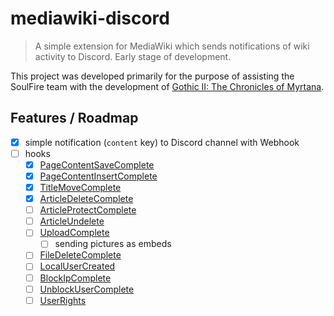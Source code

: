 # mediawiki-discord

> A simple extension for MediaWiki which sends notifications of wiki activity to Discord. Early stage of development.

This project was developed primarily for the purpose of assisting the SoulFire team with the development of [Gothic II: The Chronicles of Myrtana](https://kronikimyrtany.pl/en).

## Features / Roadmap 

- [x] simple notification (`content` key) to Discord channel with Webhook 
- [ ] hooks
  - [x] [PageContentSaveComplete](https://www.mediawiki.org/wiki/Manual:Hooks/PageContentSaveComplete)
  - [x] [PageContentInsertComplete](https://www.mediawiki.org/wiki/Manual:Hooks/PageContentInsertComplete)
  - [x] [TitleMoveComplete](https://www.mediawiki.org/wiki/Manual:Hooks/TitleMoveComplete)
  - [x] [ArticleDeleteComplete](https://www.mediawiki.org/wiki/Manual:Hooks/ArticleDeleteComplete)
  - [ ] [ArticleProtectComplete](https://www.mediawiki.org/wiki/Manual:Hooks/ArticleProtectComplete)
  - [ ] [ArticleUndelete](https://www.mediawiki.org/wiki/Manual:Hooks/ArticleUndelete)
  - [ ] [UploadComplete](https://www.mediawiki.org/wiki/Manual:Hooks/UploadComplete)
    - [ ] sending pictures as embeds
  - [ ] [FileDeleteComplete](https://www.mediawiki.org/wiki/Manual:Hooks/FileDeleteComplete)
  - [ ] [LocalUserCreated](https://www.mediawiki.org/wiki/Manual:Hooks/LocalUserCreated)
  - [ ] [BlockIpComplete](https://www.mediawiki.org/wiki/Manual:Hooks/BlockIpComplete)
  - [ ] [UnblockUserComplete](https://www.mediawiki.org/wiki/Manual:Hooks/UnblockUserComplete)
  - [ ] [UserRights](https://www.mediawiki.org/wiki/Manual:Hooks/UserRights)
